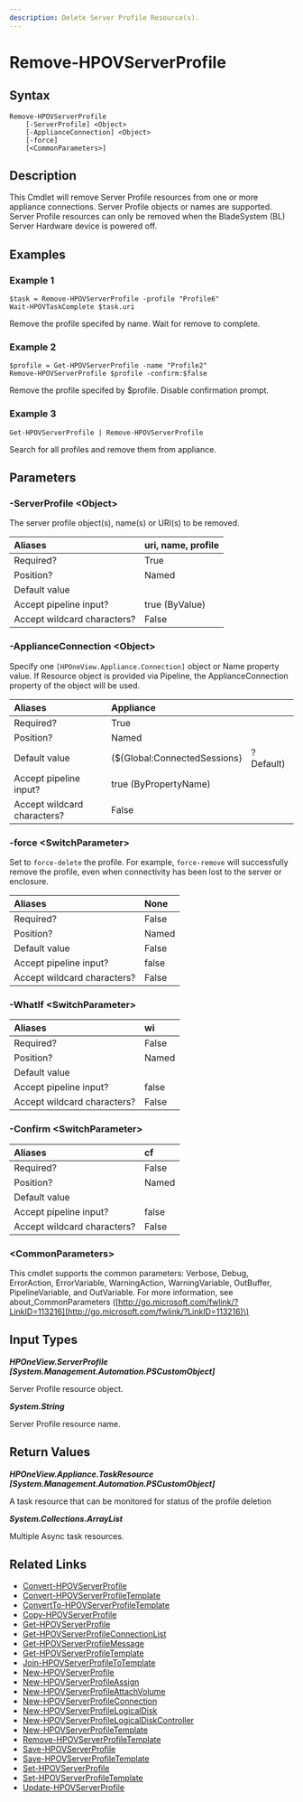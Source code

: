 ```yaml
---
description: Delete Server Profile Resource(s).
---
```


# Remove-HPOVServerProfile

## Syntax

```text
Remove-HPOVServerProfile
    [-ServerProfile] <Object>
    [-ApplianceConnection] <Object>
    [-force]
    [<CommonParameters>]
```

## Description

This Cmdlet will remove Server Profile resources from one or more appliance connections. Server Profile objects or names are supported. Server Profile resources can only be removed when the BladeSystem \(BL\) Server Hardware device is powered off.

## Examples

### Example 1

```text
$task = Remove-HPOVServerProfile -profile "Profile6"
Wait-HPOVTaskComplete $task.uri
```

Remove the profile specifed by name. Wait for remove to complete.

### Example 2

```text
$profile = Get-HPOVServerProfile -name "Profile2"
Remove-HPOVServerProfile $profile -confirm:$false
```

Remove the profile specifed by $profile. Disable confirmation prompt.

### Example 3

```text
Get-HPOVServerProfile | Remove-HPOVServerProfile
```

Search for all profiles and remove them from appliance.

## Parameters

### -ServerProfile &lt;Object&gt;

The server profile object\(s\), name\(s\) or URI\(s\) to be removed.

| Aliases | uri, name, profile |
| :--- | :--- |
| Required? | True |
| Position? | Named |
| Default value |  |
| Accept pipeline input? | true \(ByValue\) |
| Accept wildcard characters? | False |

### -ApplianceConnection &lt;Object&gt;

Specify one `[HPOneView.Appliance.Connection]` object or Name property value. If Resource object is provided via Pipeline, the ApplianceConnection property of the object will be used.

| Aliases | Appliance |  |
| :--- | :--- | :--- |
| Required? | True |  |
| Position? | Named |  |
| Default value | \(${Global:ConnectedSessions} | ? Default\) |
| Accept pipeline input? | true \(ByPropertyName\) |  |
| Accept wildcard characters? | False |  |

### -force &lt;SwitchParameter&gt;

Set to `force-delete` the profile. For example, `force-remove` will successfully remove the profile, even when connectivity has been lost to the server or enclosure.

| Aliases | None |
| :--- | :--- |
| Required? | False |
| Position? | Named |
| Default value | False |
| Accept pipeline input? | false |
| Accept wildcard characters? | False |

### -WhatIf &lt;SwitchParameter&gt;

| Aliases | wi |
| :--- | :--- |
| Required? | False |
| Position? | Named |
| Default value |  |
| Accept pipeline input? | false |
| Accept wildcard characters? | False |

### -Confirm &lt;SwitchParameter&gt;

| Aliases | cf |
| :--- | :--- |
| Required? | False |
| Position? | Named |
| Default value |  |
| Accept pipeline input? | false |
| Accept wildcard characters? | False |

### &lt;CommonParameters&gt;

This cmdlet supports the common parameters: Verbose, Debug, ErrorAction, ErrorVariable, WarningAction, WarningVariable, OutBuffer, PipelineVariable, and OutVariable. For more information, see about\_CommonParameters \([http://go.microsoft.com/fwlink/?LinkID=113216](http://go.microsoft.com/fwlink/?LinkID=113216)\)

## Input Types

_**HPOneView.ServerProfile \[System.Management.Automation.PSCustomObject\]**_

Server Profile resource object.

_**System.String**_

Server Profile resource name.

## Return Values

_**HPOneView.Appliance.TaskResource \[System.Management.Automation.PSCustomObject\]**_

A task resource that can be monitored for status of the profile deletion

_**System.Collections.ArrayList**_ 

Multiple Async task resources.

## Related Links

* [Convert-HPOVServerProfile](convert-hpovserverprofile.md)
* [Convert-HPOVServerProfileTemplate](convert-hpovserverprofiletemplate.md)
* [ConvertTo-HPOVServerProfileTemplate](convertto-hpovserverprofiletemplate.md)
* [Copy-HPOVServerProfile](copy-hpovserverprofile.md)
* [Get-HPOVServerProfile](get-hpovserverprofile.md)
* [Get-HPOVServerProfileConnectionList](get-hpovserverprofileconnectionlist.md)
* [Get-HPOVServerProfileMessage](get-hpovserverprofilemessage.md)
* [Get-HPOVServerProfileTemplate](get-hpovserverprofiletemplate.md)
* [Join-HPOVServerProfileToTemplate](join-hpovserverprofiletotemplate.md)
* [New-HPOVServerProfile](new-hpovserverprofile.md)
* [New-HPOVServerProfileAssign](new-hpovserverprofileassign.md)
* [New-HPOVServerProfileAttachVolume](new-hpovserverprofileattachvolume.md)
* [New-HPOVServerProfileConnection](new-hpovserverprofileconnection.md)
* [New-HPOVServerProfileLogicalDisk](new-hpovserverprofilelogicaldisk.md)
* [New-HPOVServerProfileLogicalDiskController](new-hpovserverprofilelogicaldiskcontroller.md)
* [New-HPOVServerProfileTemplate](new-hpovserverprofiletemplate.md)
* [Remove-HPOVServerProfileTemplate](remove-hpovserverprofiletemplate.md)
* [Save-HPOVServerProfile](save-hpovserverprofile.md)
* [Save-HPOVServerProfileTemplate](save-hpovserverprofiletemplate.md)
* [Set-HPOVServerProfile](set-hpovserverprofile.md)
* [Set-HPOVServerProfileTemplate](set-hpovserverprofiletemplate.md)
* [Update-HPOVServerProfile](update-hpovserverprofile.md)

